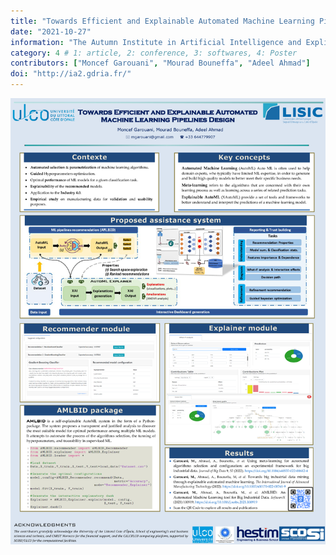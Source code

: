 ```yaml
---
title: "Towards Efficient and Explainable Automated Machine Learning Pipelines Design"
date: "2021-10-27"
information: "The Autumn Institute in Artificial Intelligence and Explicability (IA2)"
category: 4 # 1: article, 2: conference, 3: softwares, 4: Poster
contributors: ["Moncef Garouani", "Mourad Bouneffa", "Adeel Ahmad"]
doi: "http://ia2.gdria.fr/"
---
```


<a href="POSTER_MONCEF.pdf" target="_blank"><img src="POSTER_MONCEF.png" /></a>

 